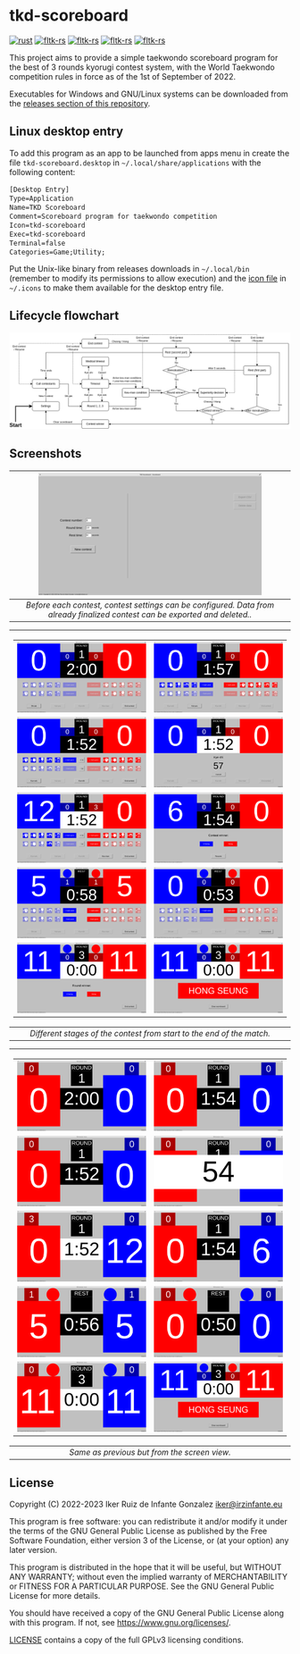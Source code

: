 # tkd-scoreboard

[![rust](https://img.shields.io/badge/rust-2021-dea584)](https://doc.rust-lang.org/edition-guide/rust-2021/index.html)
[![fltk-rs](https://img.shields.io/badge/fltk-%5E1.2-6f71b5)](https://crates.io/crates/fltk)
[![fltk-rs](https://img.shields.io/badge/chrono-0.2.16-9978a3)](https://crates.io/crates/chrono)
[![fltk-rs](https://img.shields.io/badge/directories-4.0.1-b57d96)](https://crates.io/crates/directories)
[![fltk-rs](https://img.shields.io/badge/cacache-11.3.0-de8383)](https://crates.io/crates/cacache)

This project aims to provide a simple taekwondo scoreboard program for the best of 3 rounds kyorugi contest system, with the World Taekwondo competition rules in force as of the 1st of September of 2022.

Executables for Windows and GNU/Linux systems can be downloaded from the [releases section of this repository](https://github.com/irzinfante/tkd-scoreboard/releases).

## Linux desktop entry

To add this program as an app to be launched from apps menu in create the file `tkd-scoreboard.desktop` in `~/.local/share/applications` with the following content:

```
[Desktop Entry]
Type=Application
Name=TKD Scoreboard
Comment=Scoreboard program for taekwondo competition
Icon=tkd-scoreboard
Exec=tkd-scoreboard
Terminal=false
Categories=Game;Utility;
```

Put the Unix-like binary from releases downloads in `~/.local/bin` (remember to modify its permissions to allow execution) and the [icon file](assets/tkd-scoreboard.svg) in `~/.icons` to make them available for the desktop entry file.

## Lifecycle flowchart

![lifecycle.png](lifecycle.png)

## Screenshots

| ![new-execution.png](screenshots/display_Settings.png) |
|:--:|
| *Before each contest, contest settings can be configured. Data from already finalized contest can be exported and deleted..* |

| <table><tbody><tr><td style="width:400px">![display_CallContestants.png](screenshots/display_CallContestants.png)</td><td style="width:400px">![display_Round.png](screenshots/display_Round.png)</td></tr><tr><td style="width:400px">![display_Timeout.png](screenshots/display_Timeout.png)</td><td style="width:400px">![display_MedicalTimeout.png](screenshots/display_MedicalTimeout.png)</td></tr><tr><td style="width:400px">![display_KeumanCondition.png](screenshots/display_KeumanCondition.png)</td><td style="width:400px">![display_EndContest.png](screenshots/display_EndContest.png)</td></tr><tr><td style="width:400px">![display_RestFirstPart.png](screenshots/display_RestFirstPart.png)</td><td style="width:400px">![display_RestSecondPart.png](screenshots/display_RestSecondPart.png)</td></tr><tr><td style="width:400px">![display_SuperiorityDecision.png](screenshots/display_SuperiorityDecision.png)</td><td style="width:400px">![display_ContestWinner.png](screenshots/display_ContestWinner.png)</td></tr></tbody></table> |
|:--:|
| *Different stages of the contest from start to the end of the match.* |

| <table><tbody><tr><td style="width:400px">![screen_CallContestants.png](screenshots/screen_CallContestants.png)</td><td style="width:400px">![screen_Round.png](screenshots/screen_Round.png)</td></tr><tr><td style="width:400px">![screen_Timeout.png](screenshots/screen_Timeout.png)</td><td style="width:400px">![screen_MedicalTimeout.png](screenshots/screen_MedicalTimeout.png)</td></tr><tr><td style="width:400px">![screen_KeumanCondition.png](screenshots/screen_KeumanCondition.png)</td><td style="width:400px">![screen_EndContest.png](screenshots/screen_EndContest.png)</td></tr><tr><td style="width:400px">![screen_RestFirstPart.png](screenshots/screen_RestFirstPart.png)</td><td style="width:400px">![screen_RestSecondPart.png](screenshots/screen_RestSecondPart.png)</td></tr><tr><td style="width:400px">![screen_SuperiorityDecision.png](screenshots/screen_SuperiorityDecision.png)</td><td style="width:400px">![screen_ContestWinner.png](screenshots/display_ContestWinner.png)</td></tr></tbody></table> |
|:--:|
| *Same as previous but from the screen view.* |

## License

Copyright (C) 2022-2023 Iker Ruiz de Infante Gonzalez iker@irzinfante.eu

This program is free software: you can redistribute it and/or modify it under the terms of the GNU General Public License as published by the Free Software Foundation, either version 3 of the License, or (at your option) any later version.

This program is distributed in the hope that it will be useful, but WITHOUT ANY WARRANTY; without even the implied warranty of MERCHANTABILITY or FITNESS FOR A PARTICULAR PURPOSE. See the GNU General Public License for more details.

You should have received a copy of the GNU General Public License along with this program. If not, see <https://www.gnu.org/licenses/>.

[LICENSE](LICENSE) contains a copy of the full GPLv3 licensing conditions.
